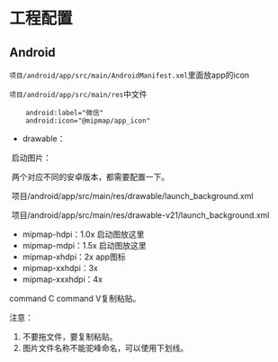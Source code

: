 # 工程配置

## Android

`项目/android/app/src/main/AndroidManifest.xml`里面放app的icon

`项目/android/app/src/main/res`中文件

```
	android:label="微信"
	android:icon="@mipmap/app_icon"
```

- drawable：

​		启动图片：

​		两个对应不同的安卓版本，都需要配置一下。

​		项目/android/app/src/main/res/drawable/launch_background.xml

​		项目/android/app/src/main/res/drawable-v21/launch_background.xml	

- mipmap-hdpi：1.0x 启动图放这里
- mipmap-mdpi：1.5x 启动图放这里
- mipmap-xhdpi：2x app图标
- mipmap-xxhdpi：3x
- mipmap-xxxhdpi：4x

command C command V复制粘贴。

注意：

1. 不要拖文件，要复制粘贴。
2. 图片文件名称不能驼峰命名，可以使用下划线。
